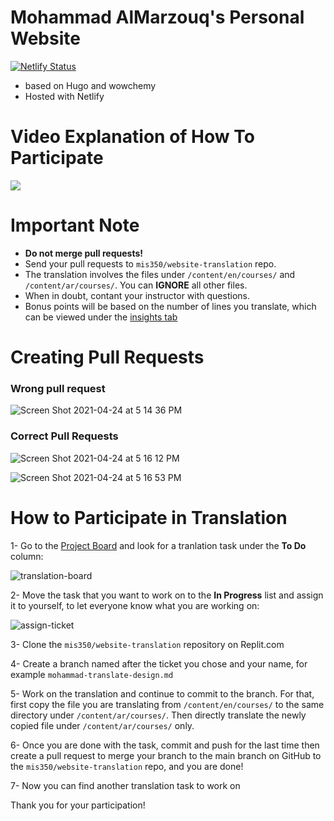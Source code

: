 # Mohammad AlMarzouq's Personal Website

[![Netlify Status](https://api.netlify.com/api/v1/badges/6c880946-9fa1-4e1f-ae9f-10fbf98f47d1/deploy-status)](https://app.netlify.com/sites/malmarz/deploys)

- based on Hugo and wowchemy
- Hosted with Netlify

# Video Explanation of How To Participate

[![](https://img.youtube.com/vi/ZGW_gwWeYDA/0.jpg)](https://youtu.be/ZGW_gwWeYDA)
# Important Note

- **Do not merge pull requests!**
- Send your pull requests to `mis350/website-translation` repo.
- The translation involves the files under `/content/en/courses/` and `/content/ar/courses/`. You can **IGNORE** all other files.
- When in doubt, contant your instructor with questions.
- Bonus points will be based on the number of lines you translate, which can be viewed under the [insights tab](https://github.com/mis350/website-translation/graphs/contributors)

# Creating Pull Requests

### Wrong pull request

![Screen Shot 2021-04-24 at 5 14 36 PM](https://user-images.githubusercontent.com/17110015/115961866-03baa700-a521-11eb-95e0-dc0f4f2bc20e.png)

### Correct Pull Requests

![Screen Shot 2021-04-24 at 5 16 12 PM](https://user-images.githubusercontent.com/17110015/115961878-12a15980-a521-11eb-9013-23ba2197fd04.png)

![Screen Shot 2021-04-24 at 5 16 53 PM](https://user-images.githubusercontent.com/17110015/115961879-146b1d00-a521-11eb-8bf7-e2c0d87be7e8.png)


# How to Participate in Translation

1- Go to the [Project Board](https://github.com/mis350/website-translation/projects/1) and look for a tranlation task under the **To Do** column:

![translation-board](https://user-images.githubusercontent.com/17110015/115769802-a0ac0180-a3b4-11eb-83c5-e40ec10c4718.png)

2- Move the task that you want to work on to the **In Progress** list and assign it to yourself, to let everyone know what you are working on:

![assign-ticket](https://user-images.githubusercontent.com/17110015/115770368-46f80700-a3b5-11eb-8a74-ca67fddfffe0.png)

3- Clone the `mis350/website-translation` repository on Replit.com

4- Create a branch named after the ticket you chose and your name, for example `mohammad-translate-design.md`

5- Work on the translation and continue to commit to the branch. For that, first copy the file you are translating from `/content/en/courses/` to the same directory under `/content/ar/courses/`. Then directly translate the newly copied file under `/content/ar/courses/` only.

6- Once you are done with the task, commit and push for the last time then create a pull request to merge your branch to the main branch on GitHub to the `mis350/website-translation` repo, and you are done!

7- Now you can find another translation task to work on


Thank you for your participation!

